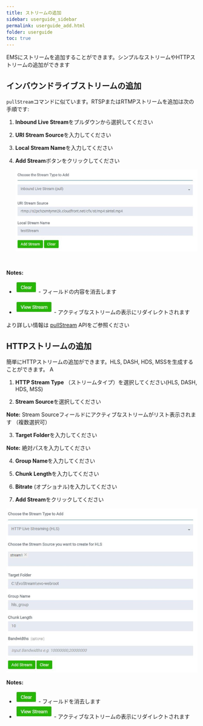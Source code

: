 ```yaml
---
title: ストリームの追加
sidebar: userguide_sidebar
permalink: userguide_add.html
folder: userguide
toc: true
---
```


EMSにストリームを追加することができます。シンプルなストリームやHTTPストリームの追加ができます



## インバウンドライブストリームの追加

`pullStream`コマンドに似ています。RTSPまたはRTMPストリームを追加は次の手順です:

1. **Inbound Live Stream**をプルダウンから選択してください

2.  **URI Stream Source**を入力してください

3. **Local Stream Name**を入力してください

4. **Add Stream**ボタンをクリックしてください

   ![](images/userguide/addstream.JPG)

   ​

**Notes:**

- ![](images/userguide/clear.JPG)  - フィールドの内容を消去します

- ![](images/userguide/viewstream.JPG)   - アクティブなストリームの表示にリダイレクトされます

より詳しい情報は [pullStream](api_pullStream.html) APIをご参照ください



## HTTPストリームの追加

簡単にHTTPストリームの追加ができます。HLS, DASH, HDS, MSSを生成することができます。
A

1. **HTTP Stream Type** （ストリームタイプ）を選択してください(HLS, DASH, HDS, MSS)

2.  **Stream Source**を選択してください

   **Note:** Stream Sourceフィールドにアクティブなストリームがリスト表示されます （複数選択可）

3.  **Target Folder**を入力してください

   **Note:** 絶対パスを入力してください

4. **Group Name**を入力してください

5. **Chunk Length**を入力してください

6. **Bitrate** (オプショナル)を入力してください

7. **Add Stream**をクリックしてください

![](images/userguide/addhttpstream.JPG)



**Notes:**

- ![](images/userguide/clear.JPG)   - フィールドを消去します
- ![](images/userguide/viewstream.JPG)   - アクティブなストリームの表示にリダイレクトされます
